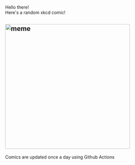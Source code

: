 Hello there! <br>Here's a random xkcd comic!<br>
## <img src="https://imgs.xkcd.com/comics/volcano_types.png" alt="meme" width="400"/><br>
Comics are updated once a day using Github Actions